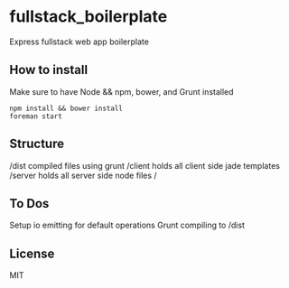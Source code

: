 # fullstack_boilerplate
Express fullstack web app boilerplate

## How to install
Make sure to have Node && npm, bower, and Grunt installed

``` 
npm install && bower install
foreman start
```

## Structure
/dist compiled files using grunt
/client holds all client side jade templates
/server holds all server side node files
	/

## To Dos
Setup io emitting for default operations
Grunt compiling to /dist

## License
MIT